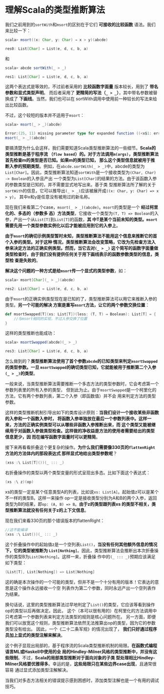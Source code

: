 理解Scala的类型推断算法
===================================================================================
我们之前用到的`sortWith`和`msort`的区别在于它们 **可接收的比较函数** 语法。我们来比较一下：
```scala
scala> msort((x: Char, y: Char) ⇒ x > y)(abcde)

res0: List[Char] = List(e, d, c, b, a)
```
和 
```scala
scala> abcde sortWith(_ > _)

res1: List[Char] = List(e, d, c, b, a)
```
这两个表达式是等效的，不过前者采用的 **比较函数字面量** 版本较长，用到了 **带名参数和显式类型声明**。
而后者采用了 **更精简的写法（`_ > _`）**，其中带名参数被替换成了 **下画线**。当然，我们也可以在
sortWith调用中使用前一种较长的写法来给出比较函数。

不过，这个较短的版本并不适用于`msort`：
```scala
scala> msort(_ > _)(abcde)

Error:(25, 11) missing parameter type for expanded function ((<x$1: error>, <x$2: error>) => x$1.$greater(x$2))
msort(_ > _)(abcde)
```
要搞清楚为什么会这样，我们需要知道Scala类型推断算法的一些细节。**Scala的类型推断是基于程序流
（`flow based`）的。对于方法调用`m(args)`，类型推断算法首先检查m的类型是否已知。如果m的类型已知，
那么这个类型信息就被用于推断入参的预期类型**。例如，在`abcde.sortWith(_ > _)`中，abcde的类型为
`List[Char]`。因此，类型推断算法知道`sortWith`是一个接收类型为`(Char, Char) -> Boolean`的入参且产出
一个类型为`List[Char]`的结果的方法。由于该函数入参的参数类型是已知的，并不需要显式地写出来。基于类
型推断算法所了解的关于`sortWith`的信息，它可以推导出`(_ > _)`应该被展开成`((x: Char, y: Char) => x > y)`，
其中x和y是任意没有被用过的新名称。

现在我们来看第二个case，`msort(_ > _)(abcde)`。`msort`的类型是一个 **经过柯里化的、多态的（参数多
态）方法类型**，它接收一个类型为`(T, T) => Boolean`的入参，产出一个从`List[T]`到`List[T]`的函数，**其
中T是某个当前未知的类型。`msort`需要先用一个类型参数实例化以后才能被应用到它的入参上**。

**由于`msort`的确切示例类型暂时未知，类型推断算法不能用这个信息来推断它的首个入参的类型。对于这种
情况，类型推断算法会改变策略，它改为先检查方法入参来决定方法的正确实例类型。然而，当它去对`(_ > _)`
这个简写的函数字面量做类型检查时，由于我们没有提供任何关于用下画线表示的函数参数类型的信息，类型检
查是失败的**。

**解决这个问题的一种方式是给`msort`传一个显式的类型参数**，如：
```scala
scala> msort[Char](_ > _)(abcde)

res2: List[Char] = List(e, d, c, b, a)
```
由于`msort`的正确实例类型现在是已知的了，类型推断算法可以用它来推断入参的类型。**另一个可能的解决
方案是重写`msort`方法，让它的两个参数交换位置**：
```scala
def msortSwapped[T](xs: List[T])(less: (T, T) ⇒ Boolean): List[T] = {
    //与msort相同的实现，不过入参交换了位置
}
```
这样的类型推断也能成功：
```scala
scala> msortSwapped(abcde)(_ > _)

res3: List[Char] = List(e, d, c, b, a)
```
怎么做到的？**类型推断算法使用了首个参数`abcde`的已知类型来判定`msortSwapped`的类型参数。一旦
`msortSwapped`的确切类型已知，它就能被用于推断第二个入参`(_ > _)`的类型**。

一般来说，当类型推断算法需要推断一个多态方法的类型参数时，它会考虑第一个参数列表里的所有入参的类型，
但到此为止。由于`msortSwapped`是一个柯里化的方法，它有两个参数列表，第二个入参（即函数值）并不会
用来判定方法的类型参数。

这样的类型推断机制引导出如下的类库设计原则：**当我们设计一个接收某些非函数的入参和一个函数入参时，
将函数入参单独放在最后一个参数列表中。这样一来，方法的正确实例类型可以从哪些非函数入参推断出来，而
这个类型又能被继续用于对函数入参做类型检查。这样做的净收益是方法的使用者需要给出的类型 信息更少，因
而在编写函数字面量时可以更精简**。

接下来再看看折叠这个更复杂的操作。**为什么我们需要像330页的`flattenRight`方法的方法体内的那段表达式
那样显式地给出类型参数呢**？
```scala
(xss :\ List[T]())(_ ::: _)
```
右折叠操作的类型以两个类型变量的形式呈现出多态。比如下面这个表达式：
```scala
(xs :\ z)(op)
```
xs的类型一定是某个任意类型A的列表，比如说`xs: List[A]`。起始值z可以是某个不一样的类型B。这样一来操作
op一定是接收类型分别为A和B的两个入参，返回类型为B的结果，即`op: (A, B) => B`。**由于z的类型跟列表xs
的类型不相关，类型推断算法就没有任何关于z的上下文信息**。

现在我们来看330页的那个错误版本的flattenRight：
```scala
//这不能编译
(xss :\ List())(_ ::: _)
```
这个折叠操作中的起始值z是一个空列表`List()`，**当没有任何其他额外信息的情况下，它的类型被推断为
`List[Nothing]`**。因此，类型推断算法会推断出本次折叠操作的类型B为`List[Nothing]`。这样一来，折叠操
作中的`(_ ::: _)`预期应该满足如下类型：
```scala
(List[T], List[Nothing]) => List[Nothing]
```
这的确是本次操作的一个可能的类型，但并不是一个十分有用的版本！它表达的意思是这个操作永远接收一个空
列表作为第二个参数，同时永远产出一个空列表作为结果。

换句话说，这里的类型推断算法过早地判定了`List()`的类型，它应该等看到操作op的类型以后再做决定。因此，
这个（本可以很有用的）在柯里化的方法调用中只考虑第一个参数列表来判定方法类型的规则是核心问题所在。
另一方面，即便我们可以放宽这个规则，类型推断算法依然无法推算出op的类型，因为它的参数类型没有给出。
因此，一个《二十二条军规》的情况出现了， **我们只好通过程序员加上显式的类型注解来解决**。

这个例子显现出局部的，基于程序流的Scala类型推断机制的局限。**在函数式编程语言ML或Haskell中使用的全
局的Hindley-Milner风格的类型推断中，并没有这些限制**。不过，**Scala的局部类型推断对于面向对象的子类
型处理相比Hindley-Milner风格要优雅得多**。幸运的是，**这些局限只在某些边界case出现**，且通常很容易
通过显式添加类型注解解决。

当我们对多态方法相关的错误提示感到困惑时，添加类型注解也是一个有用的调试技巧。



